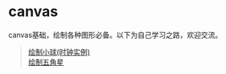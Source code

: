 # canvas
canvas基础，绘制各种图形必备。以下为自己学习之路，欢迎交流。<br>
>[绘制小球(时钟实例)](https://github.com/Rainboow/canvas/tree/master/canvas/小球绘制实时时钟)<br>
>[绘制五角星](https://github.com/Rainboow/canvas/blob/master/canvas/star.html)<br>
